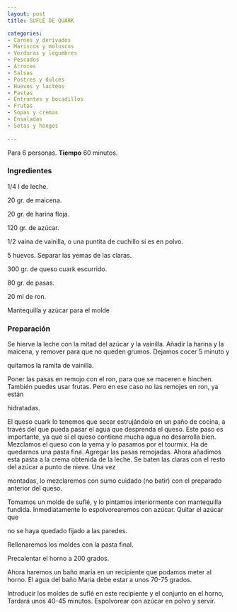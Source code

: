 ```yaml
---
layout: post
title: SUFLÉ DE QUARK

categories:
- Carnes y derivados
- Mariscos y moluscos
- Verduras y legumbres
- Pescados
- Arroces
- Salsas
- Postres y dulces
- Huevos y lacteos
- Pastas
- Entrantes y bocadillos
- Frutas
- Sopas y cremas
- Ensaladas
- Setas y hongos
 
---
```

Para 6 personas.
<b>Tiempo</b> 60 minutos.

<h3>Ingredientes</h3>

1/4 l de leche.

20 gr. de maicena.

20 gr. de harina floja.

120 gr. de azúcar.

1/2 vaina de vainilla, o una puntita de cuchillo si es en polvo.

5 huevos. Separar las yemas de las claras.

300 gr. de queso cuark escurrido.

80 gr. de pasas.

20 ml de ron.

Mantequilla y azúcar para el molde

<h3>Preparación</h3>

Se hierve la leche con la mitad del azúcar y la vainilla. Añadir la harina y la maicena, y remover para que no queden grumos. Dejamos cocer 5 minuto y

quitamos la ramita de vainilla.

Poner las pasas en remojo con el ron, para que se maceren e hinchen. También puedes usar frutas. Pero en ese caso no las remojes en ron, ya están

hidratadas.

El queso cuark lo tenemos que secar estrujándolo en un paño de cocina, a través del que pueda pasar el agua que desprenda el queso. Este paso es importante, ya que si el queso contiene mucha agua no desarrolla bien. Mezclamos el queso con la yema y lo pasamos por el tourmix. Ha de quedarnos una pasta fina. Agregar las pasas remojadas. Ahora añadimos esta pasta a la crema obtenida de la leche. Se baten las claras con el resto del azúcar a punto de nieve. Una vez

montadas, lo mezclaremos con sumo cuidado (no batir) con el preparado anterior del queso.

Tomamos un molde de suflé, y lo pintamos interiormente con mantequilla fundida. Inmediatamente lo espolvorearemos con azúcar. Quitar el azúcar que

no se haya quedado fijado a las paredes.

Rellenaremos los moldes con la pasta final.

Precalentar el horno a 200 grados.

Ahora haremos un baño maría en un recipiente que podamos meter al horno. El agua del baño Maria debe estar a unos 70-75 grados.

Introducir los moldes de suflé en este recipiente y el conjunto en el horno, Tardará unos 40-45 minutos. Espolvorear con azúcar en polvo y servir.

